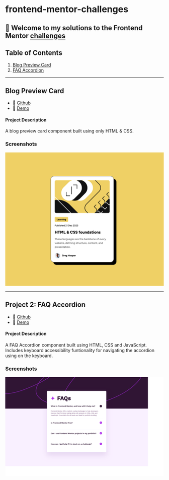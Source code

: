 # frontend-mentor-challenges

👋 Welcome to my solutions to the Frontend Mentor [challenges](https://www.frontendmentor.io/challenges)
---------------------------------------------------------------------------------
## Table of Contents

1. [Blog Preview Card](#blog-preview-card)
2. [FAQ Accordion](#faq-accordion)

---------------------------------------------------------------------------------

## Blog Preview Card <a name="blog-preview-card"></a>

- 👾 [Github](https://github.com/UnionPAC/blog-preview-card)
- 🔗 [Demo](https://unionpac.github.io/blog-preview-card/)

#### Project Description
A blog preview card component built using only HTML & CSS.

### Screenshots

![Design preview for the Blog preview card coding challenge](./images/blog-preview-card.png)

---------------------------------------------------------------------------------
## Project 2: FAQ Accordion <a name="faq-accordion"></a>

- 👾 [Github](https://github.com/UnionPAC/faq-accordion)
- 🔗 [Demo](https://faq-accordion-chi-fawn.vercel.app/)

#### Project Description
A FAQ Accordion component built using HTML, CSS and JavaScript. 
Includes keyboard accessibility funtionality for navigating the accordion using on the keyboard.

### Screenshots

![Design preview for the FAQ Accordion coding challenge](./images/faq-accordion.png)

